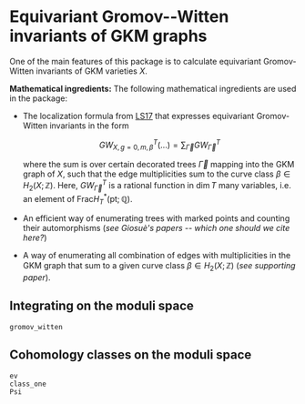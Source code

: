 
# Equivariant Gromov--Witten invariants of GKM graphs

One of the main features of this package is to calculate equivariant Gromov-Witten invariants of GKM varieties $X$.

**Mathematical ingredients:**
The following mathematical ingredients are used in the package:
  - The localization formula from [LS17](@cite) that expresses equivariant Gromov-Witten invariants in the form
    ```math
      GW^T_{X,g=0,m,\beta}(...) = \sum_{\overrightarrow{\Gamma}} GW^T_{\overrightarrow{\Gamma}}
    ```
    where the sum is over certain decorated trees $\overrightarrow{\Gamma}$ mapping into the GKM graph of $X$, such that the edge multiplicities sum to the curve class $\beta\in H_2(X;\mathbb{Z})$.
    Here, $GW^T_{\overrightarrow{\Gamma}}$ is a rational function in $\dim{T}$ many variables, i.e. an element of $\text{Frac}H_T^*(\text{pt};\mathbb{Q})$.

  - An efficient way of enumerating trees with marked points and counting their automorphisms (*see Giosuè's papers  -- which one should we cite here?*)

  - A way of enumerating all combination of edges with multiplicities in the GKM graph that sum to a given curve class $\beta\in H_2(X;\mathbb{Z})$ (*see supporting paper*).

## Integrating on the moduli space

```@docs
gromov_witten
```

## Cohomology classes on the moduli space

```@docs
ev
class_one
Psi
```